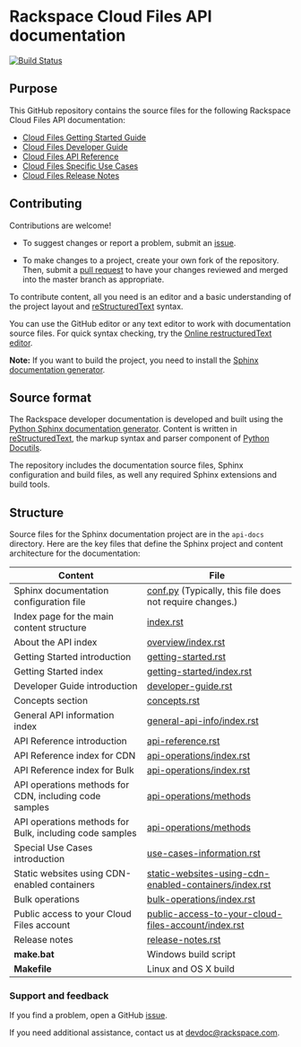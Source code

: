 # Rackspace Cloud Files API documentation

[![Build Status](https://travis-ci.org/rackerlabs/docs-cloud-files.svg?branch=master)](https://travis-ci.org/rackerlabs/docs-cloud-files)


## Purpose

This GitHub repository contains the source files for the following Rackspace Cloud Files API documentation:

* [Cloud Files Getting Started Guide](https://developer.rackspace.com/docs/cloud-files/v1/developer-guide/#getting-started)
* [Cloud Files Developer Guide](https://developer.rackspace.com/docs/cloud-files/v1/developer-guide/#developer-guide)
* [Cloud Files API Reference](https://developer.rackspace.com/docs/cloud-files/v1/developer-guide/#api-reference)
* [Cloud Files Specific Use Cases](https://developer.rackspace.com/docs/cloud-files/v1/developer-guide/#use-cases-information)
* [Cloud Files Release Notes](https://developer.rackspace.com/docs/cloud-files/v1/developer-guide/#release-notes)

## Contributing

Contributions are welcome! 

* To suggest changes or report a problem, submit an [issue](https://github.com/rackerlabs/docs-cloud-files/issues). 

* To make changes to a project, create your own fork of the repository. Then, submit a [pull 
request](https://github.com/rackerlabs/docs-cloud-files/compare?expand=1) to have your changes reviewed 
and merged into the master branch as appropriate.

To contribute content, all you need is an editor and a 
basic understanding of the project layout and [reStructuredText](http://sphinx-doc.org/rest.html) syntax.

You can use the GitHub editor or any text editor to work with documentation source files. For quick syntax checking, try the 
[Online restructuredText editor](http://rst.ninjs.org/). 

**Note:** If you want to build the project, you need to install the [Sphinx documentation generator](http://www.sphinx-doc.org/en/stable/install.html). 

## Source format

The Rackspace developer documentation is developed and built using the [Python Sphinx documentation generator](http://sphinx-doc.org/). Content is 
written in [reStructuredText](http://sphinx-doc.org/rest.html), the markup syntax and parser component of 
[Python Docutils](http://docutils.sourceforge.net/index.html).

The repository includes the documentation source files, 
Sphinx configuration and build files, as well any required Sphinx 
extensions and build tools. 

## Structure

Source files for the Sphinx documentation project are in the ``api-docs`` directory. Here are the key files that define 
the Sphinx project and content architecture for the documentation: 

Content | File
--- | ---
|Sphinx documentation configuration file| [conf.py](https://github.com/rackerlabs/docs-cloud-files/blob/master/api-docs/conf.py) (Typically, this file does not require changes.)
|Index page for the main content structure| [index.rst](https://github.com/rackerlabs/docs-cloud-files/blob/master/api-docs/index.rst)
|About the API index| [overview/index.rst](https://github.com/rackerlabs/docs-cloud-files/blob/master/api-docs/overview/index.rst)
|Getting Started introduction| [getting-started.rst](https://github.com/rackerlabs/docs-cloud-files/blob/master/api-docs/getting-started.rst)
|Getting Started index|[getting-started/index.rst](https://github.com/rackerlabs/docs-cloud-files/blob/master/api-docs/getting-started/index.rst)
|Developer Guide introduction|[developer-guide.rst](https://github.com/rackerlabs/docs-cloud-files/blob/master/api-docs/developer-guide.rst)
|Concepts section| [concepts.rst](https://github.com/rackerlabs/docs-cloud-files/blob/master/api-docs/concepts.rst)
|General API information index|[general-api-info/index.rst](https://github.com/rackerlabs/docs-cloud-files/blob/master/api-docs/general-api-info/index.rst)
|API Reference introduction|[api-reference.rst](https://github.com/rackerlabs/docs-cloud-files/blob/master/api-docs/api-reference.rst)
|API Reference index for CDN|[api-operations/index.rst](https://github.com/rackerlabs/docs-cloud-files/blob/master/api-docs/cdn-api-operations/index.rst)
|API Reference index for Bulk|[api-operations/index.rst](https://github.com/rackerlabs/docs-cloud-files/blob/master/api-docs/bulk-operations/index.rst)
|API operations methods for CDN, including code samples|[api-operations/methods](https://github.com/rackerlabs/docs-cloud-files/tree/master/api-docs/cdn-api-operations/methods) 
|API operations methods for Bulk, including code samples|[api-operations/methods](https://github.com/rackerlabs/docs-cloud-files/tree/master/api-docs/bulk-operations) 
|Special Use Cases introduction|[use-cases-information.rst](https://github.com/rackerlabs/docs-cloud-files/blob/master/api-docs/use-cases-information.rst)
|Static websites using CDN-enabled containers|[static-websites-using-cdn-enabled-containers/index.rst](https://github.com/rackerlabs/docs-cloud-files/blob/master/api-docs/static-websites-using-cdn-enabled-containers/index.rst)
|Bulk operations|[bulk-operations/index.rst](https://github.com/rackerlabs/docs-cloud-files/blob/master/api-docs/bulk-operations/index.rst)
|Public access to your Cloud Files account|[public-access-to-your-cloud-files-account/index.rst](https://github.com/rackerlabs/docs-cloud-files/blob/master/api-docs/public-access-to-your-cloud-files-account/index.rst)
|Release notes|[release-notes.rst](https://github.com/rackerlabs/docs-cloud-files/blob/master/api-docs/release-notes.rst)
|**make.bat**|Windows build script
|**Makefile**| Linux and OS X build

### Support and feedback

If you find a problem, open a GitHub [issue](https://github.com/rackerlabs/docs-cloud-files/issues).

If you need additional assistance, contact us at [devdoc@rackspace.com](mailto:devdoc@rackspace.com).
